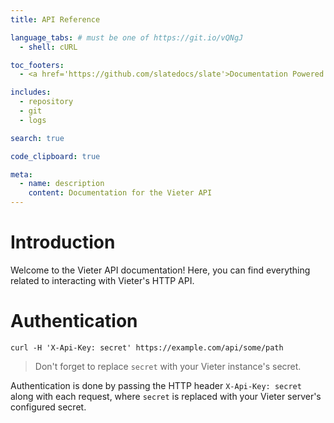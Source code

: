 ```yaml
---
title: API Reference

language_tabs: # must be one of https://git.io/vQNgJ
  - shell: cURL

toc_footers:
  - <a href='https://github.com/slatedocs/slate'>Documentation Powered by Slate</a>

includes:
  - repository
  - git
  - logs

search: true

code_clipboard: true

meta:
  - name: description
    content: Documentation for the Vieter API
---
```


# Introduction

Welcome to the Vieter API documentation! Here, you can find everything related
to interacting with Vieter's HTTP API.

# Authentication

```shell
curl -H 'X-Api-Key: secret' https://example.com/api/some/path
```

> Don't forget to replace `secret` with your Vieter instance's secret.

Authentication is done by passing the HTTP header `X-Api-Key: secret` along
with each request, where `secret` is replaced with your Vieter server's
configured secret.
